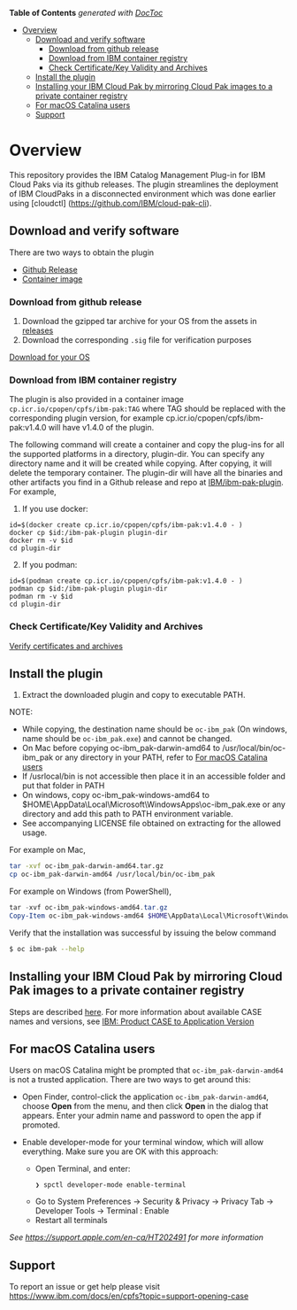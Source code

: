 <!-- START doctoc generated TOC please keep comment here to allow auto update -->
<!-- DON'T EDIT THIS SECTION, INSTEAD RE-RUN doctoc TO UPDATE -->
**Table of Contents**  *generated with [DocToc](https://github.com/thlorenz/doctoc)*

- [Overview](#overview)
  - [Download and verify software](#download-and-verify-software)
    - [Download from github release](#download-from-github-release)
    - [Download from IBM container registry](#download-from-ibm-container-registry)
    - [Check Certificate/Key Validity and Archives](#check-certificatekey-validity-and-archives)
  - [Install the plugin](#install-the-plugin)
  - [Installing your IBM Cloud Pak by mirroring Cloud Pak images to a private container registry](#installing-your-ibm-cloud-pak-by-mirroring-cloud-pak-images-to-a-private-container-registry)
  - [For macOS Catalina users](#for-macos-catalina-users)
  - [Support](#support)

<!-- END doctoc generated TOC please keep comment here to allow auto update -->

# Overview

This repository provides the IBM Catalog Management Plug-in for IBM Cloud Paks via its github releases. The plugin streamlines the deployment of IBM CloudPaks in a disconnected environment which was done earlier using [cloudctl] (https://github.com/IBM/cloud-pak-cli).

## Download and verify software

There are two ways to obtain the plugin
* [Github Release](#download-from-github-release)
* [Container image](#download-from-ibm-container-registry)

### Download from github release

1. Download the gzipped tar archive for your OS from the assets in [releases](https://github.com/IBM/ibm-pak-plugin/releases)
2. Download the corresponding `.sig` file for verification purposes

[Download for your OS](docs/download-github.md)


### Download from IBM container registry

The plugin is also provided in a container image `cp.icr.io/cpopen/cpfs/ibm-pak:TAG` where TAG should be replaced with the corresponding plugin version, for example cp.icr.io/cpopen/cpfs/ibm-pak:v1.4.0 will have v1.4.0 of the plugin.

The following command will create a container and copy the plug-ins for all the supported platforms in a directory, plugin-dir. You can specify any directory name and it will be created while copying. After copying, it will delete the temporary container. The plugin-dir will have all the binaries and other artifacts you find in a Github release and repo at [IBM/ibm-pak-plugin](https://github.com/IBM/ibm-pak-plugin). For example,

1. If you use docker:

```
id=$(docker create cp.icr.io/cpopen/cpfs/ibm-pak:v1.4.0 - )
docker cp $id:/ibm-pak-plugin plugin-dir
docker rm -v $id
cd plugin-dir
``` 

2. If you podman:

```
id=$(podman create cp.icr.io/cpopen/cpfs/ibm-pak:v1.4.0 - )
podman cp $id:/ibm-pak-plugin plugin-dir
podman rm -v $id
cd plugin-dir
```

### Check Certificate/Key Validity and Archives

[Verify certificates and archives](docs/verify.md)



## Install the plugin

1. Extract the downloaded plugin and copy to executable PATH. 
  
NOTE:

- While copying, the destination name should be `oc-ibm_pak` (On windows, name should be `oc-ibm_pak.exe`) and cannot be changed.
- On Mac before copying oc-ibm_pak-darwin-amd64 to /usr/local/bin/oc-ibm_pak or any directory in your PATH, refer to [For macOS Catalina users](#for-macos-catalina-users)
- If /usrlocal/bin is not accessible then place it in an accessible folder and put that folder in PATH
- On windows, copy oc-ibm_pak-windows-amd64 to $HOME\AppData\Local\Microsoft\WindowsApps\oc-ibm_pak.exe or any directory and add this path to PATH environment variable.
- See accompanying LICENSE file obtained on extracting for the allowed usage.

For example on Mac,

```bash
tar -xvf oc-ibm_pak-darwin-amd64.tar.gz
cp oc-ibm_pak-darwin-amd64 /usr/local/bin/oc-ibm_pak
```

For example on Windows (from PowerShell),

```powershell
tar -xvf oc-ibm_pak-windows-amd64.tar.gz
Copy-Item oc-ibm_pak-windows-amd64 $HOME\AppData\Local\Microsoft\WindowsApps\oc-ibm_pak.exe
```


Verify that the installation was successful by issuing the below command

```bash
$ oc ibm-pak --help
```

## Installing your IBM Cloud Pak by mirroring Cloud Pak images to a private container registry

Steps are described [here](https://www.ibm.com/docs/en/cloud-paks/1.0?topic=plugin-installing-by-connected-disconnected-mirroring).
For more information about available CASE names and versions, see [IBM: Product CASE to Application Version](https://ibm.github.io/cloud-pak/)

## For macOS Catalina users

Users on macOS Catalina might be prompted that `oc-ibm_pak-darwin-amd64` is not a trusted application. There are two ways to get around this:

- Open Finder, control-click  the application `oc-ibm_pak-darwin-amd64`, choose **Open** from the menu, and then click **Open** in the dialog that appears. Enter your admin name and password to open the app if promoted.

- Enable developer-mode for your terminal window, which will allow everything. Make sure you are OK with this approach:
  -  Open Terminal, and enter:
       ```console
       ❯ spctl developer-mode enable-terminal 
      ```
  - Go to System Preferences -> Security & Privacy -> Privacy Tab -> Developer Tools -> Terminal : Enable
  - Restart all terminals

_See https://support.apple.com/en-ca/HT202491 for more information_
## Support

To report an issue or get help please visit https://www.ibm.com/docs/en/cpfs?topic=support-opening-case

